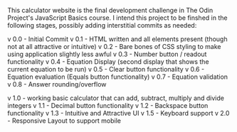 This calculator website is the final development challenge in The Odin Project's JavaScript Basics course.
I intend this project to be finshed in the following stages, possibly adding interstitial commits as needed:

v 0.0 - Initial Commit
v 0.1 - HTML written and all elements present (though not at all attractive or intuitive)
v 0.2 - Bare bones of CSS styling to make using application slightly less awful
v 0.3 - Number button / readout functionality
v 0.4 - Equation Display (second display that shows the current equation to be run)
v 0.5 - Clear button functionality
v 0.6 - Equation evaluation (Equals button functionality)
v 0.7 - Equation validation
v 0.8 - Answer rounding/overflow

v 1.0 - working basic calculator that can add, subtract, multiply and divide integers
v 1.1 - Decimal button functionality
v 1.2 - Backspace button functionality
v 1.3 - Intuitive and Attractive UI
v 1.5 - Keyboard support
v 2.0 - Responsive Layout to support mobile